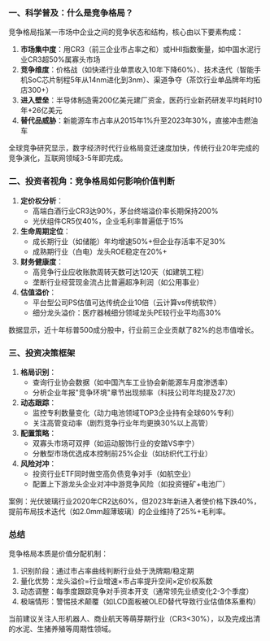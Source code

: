 ### 一、科学普及：什么是竞争格局？
竞争格局指某一市场中企业之间的竞争状态和结构，核心由以下要素构成：
1. **市场集中度**：用CR3（前三企业市占率之和）或HHI指数衡量，如中国水泥行业CR3超50%属寡头市场
2. **竞争维度**：价格战（如快递行业单票收入10年下降60%）、技术迭代（智能手机SoC芯片制程5年从14nm进化到3nm）、渠道争夺（茶饮行业单品牌年均拓店300+）
3. **进入壁垒**：半导体制造需200亿美元建厂资金，医药行业新药研发平均耗时10年+26亿美元
4. **替代品威胁**：新能源车市占率从2015年1%升至2023年30%，直接冲击燃油车

全球竞争研究显示，数字经济时代行业格局变迁速度加快，传统行业20年完成的竞争演化，互联网领域3-5年即完成。

### 二、投资者视角：竞争格局如何影响价值判断
1. **定价权分析**：
   - 高端白酒行业CR3达90%，茅台终端溢价率长期保持200%
   - 光伏组件CR5仅40%，企业毛利率普遍低于15%
2. **生命周期定位**：
   - 成长期行业（如储能）年均增速50%+但企业存活率不足30%
   - 成熟期行业（白电）龙头ROE稳定在20%+
3. **财务健康度**：
   - 高竞争行业应收账款周转天数可达120天（如建筑工程）
   - 垄断行业经营现金流占比普遍超净利润（如公用事业）
4. **估值溢价**：
   - 平台型公司PS估值可达传统企业10倍（云计算vs传统软件）
   - 细分龙头溢价：医疗器械细分领域龙头PE较行业平均高30%

数据显示，近十年标普500成分股中，行业前三企业贡献了82%的总市值增长。

### 三、投资决策框架
1. **格局识别**：
   - 查询行业协会数据（如中国汽车工业协会新能源车月度渗透率）
   - 分析企业年报"竞争环境"章节出现频率（科技公司年均提及27次）
2. **动态跟踪**：
   - 监控专利数量变化（动力电池领域TOP3企业持有全球60%专利）
   - 关注高管变动率（剧烈竞争行业年均更换30%以上高管）
3. **配置策略**：
   - 双寡头市场可双押（如运动服饰行业的安踏VS李宁）
   - 分散型市场优选成本控制前25%企业（如纺织代工行业）
4. **风险对冲**：
   - 投资行业ETF同时做空高负债竞争对手（如航空业）
   - 配置上下游龙头企业对冲中游竞争风险（如投资锂矿+电池厂）

案例：光伏玻璃行业2020年CR2达60%，但2023年新进入者使价格下跌40%，提前布局技术迭代（如2.0mm超薄玻璃）的企业维持了25%+毛利率。

### 总结
竞争格局本质是价值分配机制：
1. 识别阶段：通过市占率曲线判断行业处于洗牌期/稳定期
2. 量化优势：龙头溢价=行业增速×市占率提升空间×定价权系数
3. 动态调整：每季度跟踪竞争对手资本开支（通常领先业绩变化2-3个季度）
4. 极端情形：警惕技术颠覆（如LCD面板被OLED替代导致行业估值体系重构）

当前建议关注人形机器人、商业航天等萌芽期行业（CR3<30%），以及完成出清的水泥、生猪养殖等周期性领域。
